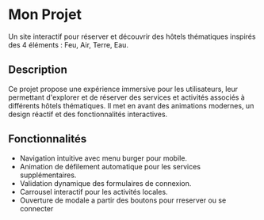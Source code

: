 # Mon Projet 
Un site interactif pour réserver et découvrir des hôtels thématiques inspirés des 4 éléments : Feu, Air, Terre, Eau.

## Description
Ce projet propose une expérience immersive pour les utilisateurs, leur permettant d'explorer et de réserver des services et activités associés à différents hôtels thématiques. Il met en avant des animations modernes, un design réactif et des fonctionnalités interactives.

## Fonctionnalités
- Navigation intuitive avec menu burger pour mobile.
- Animation de défilement automatique pour les services supplémentaires.
- Validation dynamique des formulaires de connexion.
- Carrousel interactif pour les activités locales.
- Ouverture de modale a partir des boutons pour rreserver ou se connecter